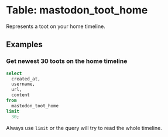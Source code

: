 # Table: mastodon_toot_home

Represents a toot on your home timeline.

## Examples

### Get newest 30 toots on the home timeline

```sql
select
  created_at,
  username,
  url,
  content
from
  mastodon_toot_home
limit 
  30;
```

Always use `limit` or the query will try to read the whole timeline. 
